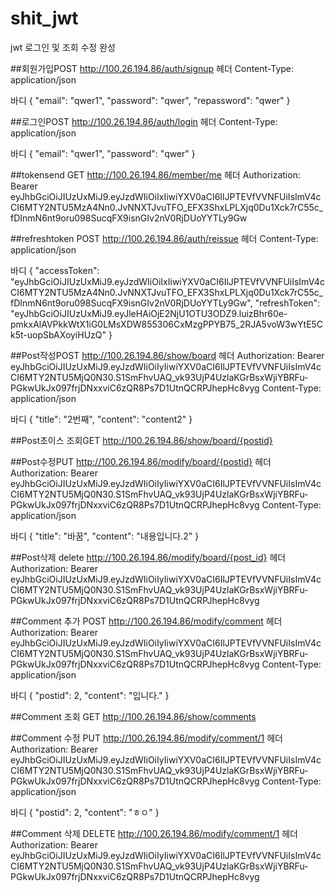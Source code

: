 # shit_jwt
jwt 로그인 및 조회 수정 완성

##회원가입POST
http://100.26.194.86/auth/signup
헤더
Content-Type: application/json

바디
{
  "email": "qwer1",
  "password": "qwer",
  "repassword": "qwer"
}

##로그인POST
http://100.26.194.86/auth/login
헤더
Content-Type: application/json

바디
{
  "email": "qwer1",
  "password": "qwer"
}

##tokensend GET
http://100.26.194.86/member/me
헤더
Authorization: Bearer eyJhbGciOiJIUzUxMiJ9.eyJzdWIiOiIxIiwiYXV0aCI6IlJPTEVfVVNFUiIsImV4cCI6MTY2NTU5MzA4Nn0.JvNNXTJvuTFO_EFX3ShxLPLXjq0Du1Xck7rC55c_fDInmN6nt9oru098SucqFX9isnGIv2nV0RjDUoYYTLy9Gw

##refreshtoken POST
http://100.26.194.86/auth/reissue
헤더
Content-Type: application/json

바디
{
"accessToken": "eyJhbGciOiJIUzUxMiJ9.eyJzdWIiOiIxIiwiYXV0aCI6IlJPTEVfVVNFUiIsImV4cCI6MTY2NTU5MzA4Nn0.JvNNXTJvuTFO_EFX3ShxLPLXjq0Du1Xck7rC55c_fDInmN6nt9oru098SucqFX9isnGIv2nV0RjDUoYYTLy9Gw",
"refreshToken": "eyJhbGciOiJIUzUxMiJ9.eyJleHAiOjE2NjU1OTU3ODZ9.luizBhr60e-pmkxAlAVPkkWtX1iG0LMsXDW855306CxMzgPPYB75_2RJA5voW3wYtE5Ck5t-uopSbAXoyiHUzQ"
}



##Post작성POST
http://100.26.194.86/show/board
헤더
Authorization: Bearer eyJhbGciOiJIUzUxMiJ9.eyJzdWIiOiIyIiwiYXV0aCI6IlJPTEVfVVNFUiIsImV4cCI6MTY2NTU5MjQ0N30.S1SmFhvUAQ_vk93UjP4UzlaKGrBsxWjiYBRFu-PGkwUkJx097frjDNxxviC6zQR8Ps7D1UtnQCRPJhepHc8vyg
Content-Type: application/json

바디
{
    "title": "2번째",
    "content": "content2"
}

##Post초이스 조회GET
http://100.26.194.86/show/board/{postid}

##Post수정PUT
http://100.26.194.86/modify/board/{postid}
헤더
Authorization: Bearer eyJhbGciOiJIUzUxMiJ9.eyJzdWIiOiIyIiwiYXV0aCI6IlJPTEVfVVNFUiIsImV4cCI6MTY2NTU5MjQ0N30.S1SmFhvUAQ_vk93UjP4UzlaKGrBsxWjiYBRFu-PGkwUkJx097frjDNxxviC6zQR8Ps7D1UtnQCRPJhepHc8vyg
Content-Type: application/json

바디
{
    "title": "바꿈",
    "content": "내용입니다.2"
}


##Post삭제 delete
http://100.26.194.86/modify/board/{post_id}
헤더
Authorization: Bearer eyJhbGciOiJIUzUxMiJ9.eyJzdWIiOiIyIiwiYXV0aCI6IlJPTEVfVVNFUiIsImV4cCI6MTY2NTU5MjQ0N30.S1SmFhvUAQ_vk93UjP4UzlaKGrBsxWjiYBRFu-PGkwUkJx097frjDNxxviC6zQR8Ps7D1UtnQCRPJhepHc8vyg




##Comment 추가 POST
http://100.26.194.86/modify/comment
헤더
Authorization: Bearer eyJhbGciOiJIUzUxMiJ9.eyJzdWIiOiIyIiwiYXV0aCI6IlJPTEVfVVNFUiIsImV4cCI6MTY2NTU5MjQ0N30.S1SmFhvUAQ_vk93UjP4UzlaKGrBsxWjiYBRFu-PGkwUkJx097frjDNxxviC6zQR8Ps7D1UtnQCRPJhepHc8vyg
Content-Type: application/json

바디
{
    "postid": 2,
    "content": "입니다."
}

##Comment 조회 GET
http://100.26.194.86/show/comments


##Comment 수정 PUT
http://100.26.194.86/modify/comment/1
헤더
Authorization: Bearer eyJhbGciOiJIUzUxMiJ9.eyJzdWIiOiIyIiwiYXV0aCI6IlJPTEVfVVNFUiIsImV4cCI6MTY2NTU5MjQ0N30.S1SmFhvUAQ_vk93UjP4UzlaKGrBsxWjiYBRFu-PGkwUkJx097frjDNxxviC6zQR8Ps7D1UtnQCRPJhepHc8vyg
Content-Type: application/json

바디
{
    "postid": 2,
    "content": "ㅎㅇ"
}


##Comment 삭제 DELETE
http://100.26.194.86/modify/comment/1
헤더
Authorization: Bearer eyJhbGciOiJIUzUxMiJ9.eyJzdWIiOiIyIiwiYXV0aCI6IlJPTEVfVVNFUiIsImV4cCI6MTY2NTU5MjQ0N30.S1SmFhvUAQ_vk93UjP4UzlaKGrBsxWjiYBRFu-PGkwUkJx097frjDNxxviC6zQR8Ps7D1UtnQCRPJhepHc8vyg
